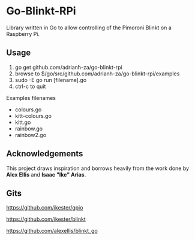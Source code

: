 # Go-Blinkt-RPi

Library written in Go to allow controlling of the Pimoroni Blinkt on a Raspberry Pi.

## Usage ##

1) go get github.com/adrianh-za/go-blinkt-rpi
2) browse to $/go/src/github.com/adrianh-za/go-blinkt-rpi/examples
3) sudo -E go run [filename].go
4) ctrl-c to quit

Examples filenames
* colours.go
* kitt-colours.go
* kitt.go
* rainbow.go
* rainbow2.go

## Acknowledgements ##

This project draws inspiration and borrows heavily from the work done by <b>Alex Ellis</b> and <b>Isaac "Ike" Arias</b>.



## Gits ##

https://github.com/ikester/gpio

https://github.com/ikester/blinkt

https://github.com/alexellis/blinkt_go
